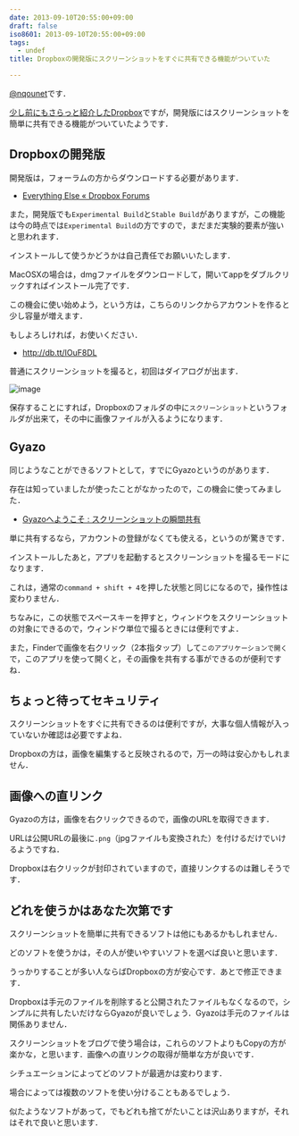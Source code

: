 ```yaml
---
date: 2013-09-10T20:55:00+09:00
draft: false
iso8601: 2013-09-10T20:55:00+09:00
tags:
  - undef
title: Dropboxの開発版にスクリーンショットをすぐに共有できる機能がついていた

---
```


<p><a href="https://twitter.com/nqounet">@nqounet</a>です．</p>

<p><a href="https://www.nqou.net/2013/08/31/143200">少し前にもさらっと紹介したDropbox</a>ですが，開発版にはスクリーンショットを簡単に共有できる機能がついていたようです．</p>

<h2>Dropboxの開発版</h2>

<p>開発版は，フォーラムの方からダウンロードする必要があります．</p>

<ul><li><a href="https://forums.dropbox.com/forum.php?id=1">Everything Else « Dropbox Forums</a></li></ul>

<p>また，開発版でも<code>Experimental Build</code>と<code>Stable Build</code>がありますが，この機能は今の時点では<code>Experimental Build</code>の方ですので，まだまだ実験的要素が強いと思われます．</p>

<p>インストールして使うかどうかは自己責任でお願いいたします．</p>

<p>MacOSXの場合は，dmgファイルをダウンロードして，開いてappをダブルクリックすればインストール完了です．</p>

<p>この機会に使い始めよう，という方は，こちらのリンクからアカウントを作ると少し容量が増えます．</p>

<p>もしよろしければ，お使いください．</p>

<ul><li><a href="https://www.dropbox.com/referrals/NTE2NTc1NjM1OQ?src=global9">http://db.tt/IOuF8DL</a></li></ul>

<p>普通にスクリーンショットを撮ると，初回はダイアログが出ます．</p>

<p><img src="https://copy.com/ewgzWTP91Qha2X08" alt="image"></p>

<p>保存することにすれば，Dropboxのフォルダの中に<code>スクリーンショット</code>というフォルダが出来て，その中に画像ファイルが入るようになります．</p>

<h2>Gyazo</h2>

<p>同じようなことができるソフトとして，すでにGyazoというのがあります．</p>

<p>存在は知っていましたが使ったことがなかったので，この機会に使ってみました．</p>

<ul><li><a href="https://gyazo.com/ja">Gyazoへようこそ : スクリーンショットの瞬間共有</a></li></ul>

<p>単に共有するなら，アカウントの登録がなくても使える，というのが驚きです．</p>

<p>インストールしたあと，アプリを起動するとスクリーンショットを撮るモードになります．</p>

<p>これは，通常の<code>command + shift + 4</code>を押した状態と同じになるので，操作性は変わりません．</p>

<p>ちなみに，この状態でスペースキーを押すと，ウィンドウをスクリーンショットの対象にできるので，ウィンドウ単位で撮るときには便利ですよ．</p>

<p>また，Finderで画像を右クリック（2本指タップ）して<code>このアプリケーションで開く</code>で，このアプリを使って開くと，その画像を共有する事ができるのが便利ですね．</p>

<h2>ちょっと待ってセキュリティ</h2>

<p>スクリーンショットをすぐに共有できるのは便利ですが，大事な個人情報が入っていないか確認は必要ですよね．</p>

<p>Dropboxの方は，画像を編集すると反映されるので，万一の時は安心かもしれません．</p>

<h2>画像への直リンク</h2>

<p>Gyazoの方は，画像を右クリックできるので，画像のURLを取得できます．</p>

<p>URLは公開URLの最後に<code>.png</code>（jpgファイルも変換された）を付けるだけでいけるようですね．</p>

<p>Dropboxは右クリックが封印されていますので，直接リンクするのは難しそうです．</p>

<h2>どれを使うかはあなた次第です</h2>

<p>スクリーンショットを簡単に共有できるソフトは他にもあるかもしれません．</p>

<p>どのソフトを使うかは，その人が使いやすいソフトを選べば良いと思います．</p>

<p>うっかりすることが多い人ならばDropboxの方が安心です．あとで修正できます．</p>

<p>Dropboxは手元のファイルを削除すると公開されたファイルもなくなるので，シンプルに共有したいだけならGyazoが良いでしょう．Gyazoは手元のファイルは関係ありません．</p>

<p>スクリーンショットをブログで使う場合は，これらのソフトよりもCopyの方が楽かな，と思います．画像への直リンクの取得が簡単な方が良いです．</p>

<p>シチュエーションによってどのソフトが最適かは変わります．</p>

<p>場合によっては複数のソフトを使い分けることもあるでしょう．</p>

<p>似たようなソフトがあって，でもどれも捨てがたいことは沢山ありますが，それはそれで良いと思います．</p>
    	